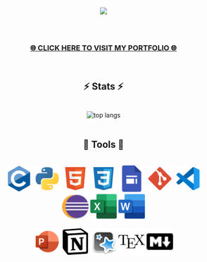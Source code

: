 <div style="font-weight: bold;">
    <h1 align="center">
        <img src="https://readme-typing-svg.herokuapp.com/?font=Proxima+Nova&size=40&color=004c59&center=true&vCenter=true&width=700&height=70&duration=2500&lines=👁+Hi+there+👁;I'm+Abdullah+and+I+want+to...;Thank+you+for+visiting+my+repository!;I+suggest+you+visit+my+portfolio+⬇️" />
    </h1>
</div>

<br>
<h3 align="center">
    <a href="">🌐 CLICK HERE TO VISIT MY PORTFOLIO 🌐</a>
</h3>

<br>
<h2 align="center">⚡ Stats ⚡</h2>
<br>

<div align="center">
  <img width=400 align="center" src="https://github-readme-stats-theta-three-46.vercel.app/api?      
  username=unknown176740&hide=HTML&langs_count=8&layout=compact&theme=gotham&border_radius=10&size_weight=0.5&count_weight=0.5&exclude_repo=github-readme-stats" alt="top langs" />
</div>

<br>
<h2 align="center">💎 Tools 💎</h2>
<br>

<div align="center">
    <img src="1-icons/1-c.svg" width="60" height="60"/>
    <img src="1-icons/2-python.svg" width="60" height="60"/>
    <img src="1-icons/3-html.svg" width="60" height="60"/>
    <img src="1-icons/4-css.svg" width="60" height="60"/>
    <img src="1-icons/5-google_sites.png" width="60" height="60"/>
    <img src="1-icons/6-git.svg" width="60" height="60"/>
    <img src="1-icons/7-vs_code.svg" width="60" height="60"/>
    <img src="1-icons/8-eclipse.svg" width="60" height="60"/>
    <img src="1-icons/9-excel.svg" width="60" height="60"/>
    <img src="1-icons/10-word.svg" width="60" height="60"/>
    <br><br>
    <img src="1-icons/11-powerpoint.svg" width="60" height="60"/>
    <img src="1-icons/12-notion.svg" width="60" height="60"/>
    <img src="1-icons/13-anki.png" width="60" height="60"/>
    <img src="1-icons/14-latex.svg" width="60" height="60"/>
    <img src="1-icons/15-markdown.svg" width="60" height="60"/>
</div>






